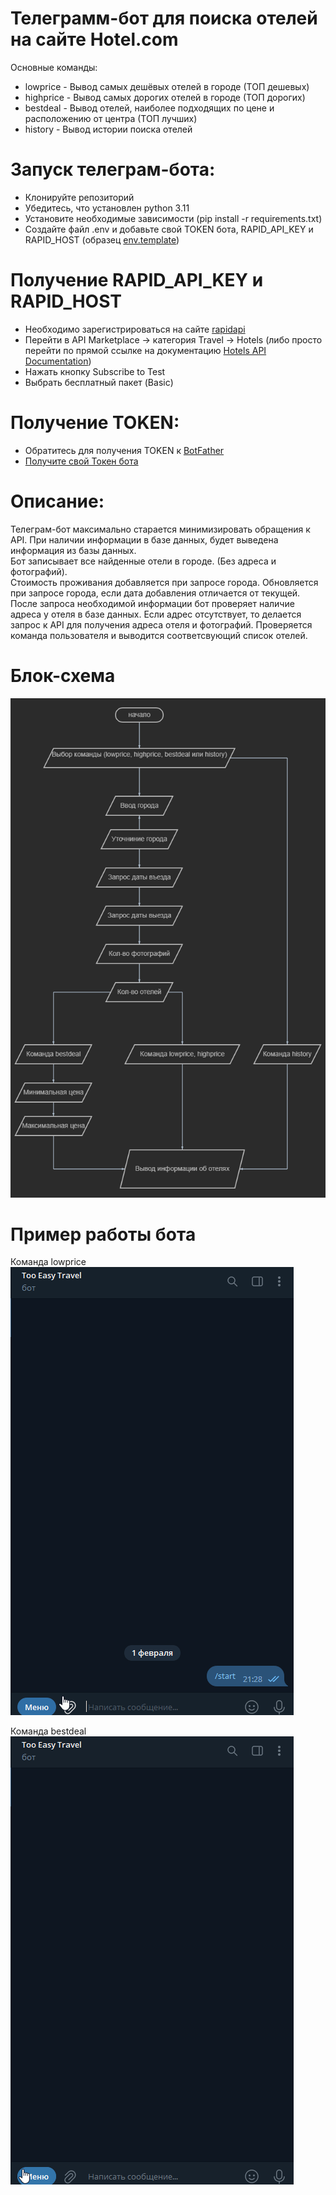 # Телеграмм-бот для поиска отелей на сайте Hotel.com

Основные команды:
- lowprice - Вывод самых дешёвых отелей в городе (ТОП дешевых)
- highprice - Вывод самых дорогих отелей в городе (ТОП дорогих)
- bestdeal - Вывод отелей, наиболее подходящих по цене и расположению от центра (ТОП лучших)
- history - Вывод истории поиска отелей

# Запуск телеграм-бота:
- Клонируйте репозиторий
- Убедитесь, что установлен python 3.11
- Установите необходимые зависимости (pip install -r requirements.txt)
- Создайте файл .env и добавьте свой TOKEN бота, RAPID_API_KEY и RAPID_HOST (образец [env.template](env.template))

# Получение RAPID_API_KEY и RAPID_HOST
- Необходимо зарегистрироваться на сайте [rapidapi](https://rapidapi.com/)
- Перейти в API Marketplace → категория Travel → Hotels (либо просто перейти по прямой ссылке на документацию
[Hotels API Documentation](https://rapidapi.com/apidojo/api/hotels4/))
- Нажать кнопку Subscribe to Test
- Выбрать бесплатный пакет (Basic)

# Получение TOKEN:
- Обратитесь для получения TOKEN к [BotFather](https://t.me/BotFather)
- [Получите свой Токен бота](https://core.telegram.org/bots/tutorial#obtain-your-bot-token)

# Описание:

Телеграм-бот максимально старается минимизировать обращения к API. При наличии информации в базе данных, будет выведена
информация из базы данных.   
Бот записывает все найденные отели в городе. (Без адреса и фотографий).  
Стоимость проживания добавляется при запросе города. Обновляется при запросе города, если
дата добавления отличается от текущей.   
После запроса необходимой информации бот проверяет наличие адреса у отеля в базе данных.
Если адрес отсутствует, то делается запрос к API для получения адреса отеля и фотографий. 
Проверяется команда пользователя и выводится соответсвующий список отелей. 

# Блок-схема
![](block-schema.png)

# Пример работы бота
Команда lowprice  
![](lowprice.gif)  
  

Команда bestdeal  
![](bestideal.gif)